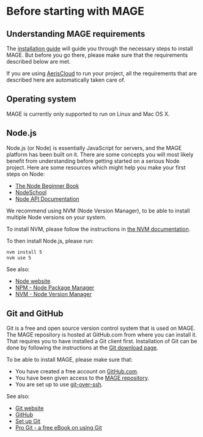 # Before starting with MAGE

## Understanding MAGE requirements

The [installation guide](./Install.md) will guide you through the necessary steps to install MAGE.
But before you go there, please make sure that the requirements described below are met.

If you are using [AerisCloud](https://github.com/Wizcorp/AerisCloud) to run your project, all the
requirements that are described here are automatically taken care of.


## Operating system

MAGE is currently only supported to run on Linux and Mac OS X.


## Node.js

Node.js (or Node) is essentially JavaScript for servers, and the MAGE platform has been built on it.
There are some concepts you will most likely benefit from understanding before getting started on a
serious Node project. Here are some resources which might help you make your first steps on Node:

* [The Node Beginner Book](http://www.nodebeginner.org)
* [NodeSchool](http://nodeschool.io)
* [Node API Documentation](http://nodejs.org/api)

We recommend using NVM (Node Version Manager), to be able to install multiple Node versions on your
system.

To install NVM, please follow the instructions in
[the NVM documentation](https://github.com/creationix/nvm/blob/master/README.markdown#installation).

To then install Node.js, please run:

```sh
nvm install 5
nvm use 5
```

See also:

* [Node website](http://nodejs.org/)
* [NPM - Node Package Manager](https://npmjs.org/)
* [NVM - Node Version Manager](https://github.com/creationix/nvm)


## Git and GitHub

Git is a free and open source version control system that is used on MAGE. The MAGE repository is
hosted at GitHub.com from where you can install it. That requires you to have installed a Git client
first. Installation of Git can be done by following the instructions at the
[Git download page](http://git-scm.com/download).

To be able to install MAGE, please make sure that:

* You have created a free account on [GitHub.com](https://github.com).
* You have been given access to the [MAGE repository](https://github.com/Wizcorp/mage).
* You are set up to use [git-over-ssh](https://help.github.com/articles/generating-ssh-keys).

See also:

* [Git website](http://git-scm.com)
* [GitHub](http://github.com)
* [Set up Git](https://help.github.com/articles/set-up-git)
* [Pro Git - a free eBook on using Git](http://git-scm.com/book)
